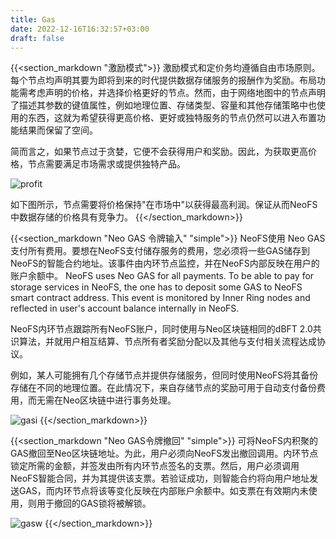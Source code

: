 ```yaml
---
title: Gas
date: 2022-12-16T16:32:57+03:00
draft: false
---
```


{{<section_markdown "激励模式">}}
  激励模式和定价务均遵循自由市场原则。每个节点均声明其要为即将到来的时代提供数据存储服务的报酬作为奖励。布局功能需考虑声明的价格，并选择价格更好的节点。然而，由于网络地图中的节点声明了描述其参数的键值属性，例如地理位置、存储类型、容量和其他存储策略中也使用的东西，这就为希望获得更高价格、更好或独特服务的节点仍然可以进入布置功能结果而保留了空间。

  简而言之，如果节点过于贪婪，它便不会获得用户和奖励。因此，为获取更高价格，节点需要满足市场需求或提供独特产品。

  ![profit](/images/pages/profit.png)

  如下图所示，节点需要将价格保持"在市场中"以获得最高利润。保证从而NeoFS中数据存储的价格具有竞争力。
{{</section_markdown>}}

{{<section_markdown "Neo GAS 令牌输入" "simple">}}
  NeoFS使用 Neo GAS支付所有费用。要想在NeoFS支付储存服务的费用，您必须将一些GAS储存到NeoFS的智能合约地址。该事件由内环节点监控，并在NeoFS内部反映在用户的账户余额中。 NeoFS uses Neo GAS for all payments. To be able to pay for storage services in NeoFS, the one has to deposit some GAS to NeoFS smart contract address. This event is monitored by Inner Ring nodes and reflected in user's account balance internally in NeoFS.

  NeoFS内环节点跟踪所有NeoFS账户，同时使用与Neo区块链相同的dBFT 2.0共识算法，并就用户相互结算、节点所有者奖励分配以及其他与支付相关流程达成协议。

  例如，某人可能拥有几个存储节点并提供存储服务，但同时使用NeoFS将其备份存储在不同的地理位置。在此情况下，来自存储节点的奖励可用于自动支付备份费用，而无需在Neo区块链中进行事务处理。

  ![gasi](/images/pages/gasi.png)
{{</section_markdown>}}

{{<section_markdown "Neo GAS令牌撤回" "simple">}}
  可将NeoFS内积聚的GAS撤回至Neo区块链地址。为此，用户必须向NeoFS发出撤回调用。内环节点锁定所需的金额，并签发由所有内环节点签名的支票。然后，用户必须调用NeoFS智能合同，并为其提供该支票。若验证成功，则智能合约将向用户地址发送GAS，而内环节点将该等变化反映在内部账户余额中。如支票在有效期内未使用，则用于撤回的GAS锁将被解锁。

  ![gasw](/images/pages/gasw.png)
{{</section_markdown>}}
